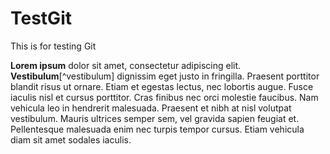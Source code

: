 # TestGit
This is for testing Git

**Lorem ipsum** dolor sit amet, consectetur adipiscing elit. **Vestibulum**[^vestibulum] dignissim eget justo in fringilla. Praesent porttitor blandit risus ut ornare. Etiam et egestas lectus, nec lobortis augue. Fusce iaculis nisl et cursus porttitor. Cras finibus nec orci molestie faucibus. Nam vehicula leo in hendrerit malesuada. Praesent et nibh at nisl volutpat vestibulum. Mauris ultrices semper sem, vel gravida sapien feugiat et. Pellentesque malesuada enim nec turpis tempor cursus. Etiam vehicula diam sit amet sodales iaculis.

[1]:http://www.lipsum.com/